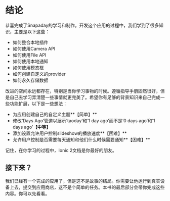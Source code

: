 # 结论
  
恭喜完成了Snapaday的学习和制作。开发这个应用的过程中，我们学到了很多知识，主要是以下这些：
* 如何整合本地插件
* 如何使用Camera API
* 如何使用File API
* 如何使用本地通知
* 如何使用模态框
* 如何创建自定义的provider
* 如何永久存储数据
  
改进的空间永远都存在，特别是当你学习事物的时候。遵循指导手册固然很好，但是自己去学习弄清楚一些事情就更完美了。希望你有足够的背景知识来自己完成一些功能扩展，以下是一些想法：
* 为应用创建自己的自定义主题**【简单】**
* 修改‘Days Ago’管道以展示‘taoday’和‘1 day ago’而不是‘0 days ago’和‘1 days ago’**【中等】**
* 添加设置允许用户控制slideshow的播放速度**【困难】**
* 允许用户控制是否需要每天通知和他们什么时候需要通知**【困难】**
  
记住，在你学习的过程中，Ionic 2文档是你最好的朋友。  
  
## 接下来？
我们已经有一个完成的应用了，但是这不是故事的结局。你需要让他运行到真实设备上去，提交到应用商店，这不是个简单的任务。本书的最后部分会带你完成这些内容。你可以先看看。